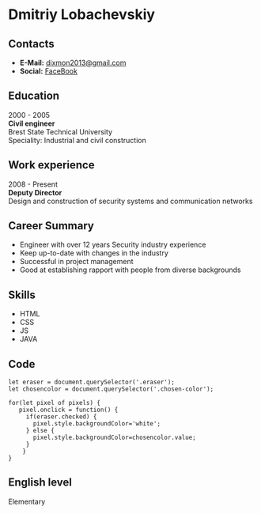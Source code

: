 # Dmitriy Lobachevskiy

## Contacts
* **E-Mail:** dixmon2013@gmail.com
* **Social:** [FaceBook](http://facebook.com/dixmon "fb")

## Education
2000 - 2005  
**Civil engineer**  
Brest State Technical University  
Speciality: Industrial and civil construction  

## Work experience
2008 - Present   
**Deputy Director**   
Design and construction of security systems and communication networks

## Career Summary
+ Engineer with over 12 years Security industry experience
+ Keep up-to-date with changes in the industry
+ Successful in project management
+ Good at establishing rapport with people from diverse backgrounds	

## Skills
* HTML
* CSS
* JS
* JAVA

## Code
```let pixels = document.querySelectorAll('.pixel');   
let eraser = document.querySelector('.eraser');   
let chosencolor = document.querySelector('.chosen-color');   

for(let pixel of pixels) {
   pixel.onclick = function() {
     if(eraser.checked) {
       pixel.style.backgroundColor='white';
     } else {
       pixel.style.backgroundColor=chosencolor.value;
     }
    }
}
```

## English level
Elementary
